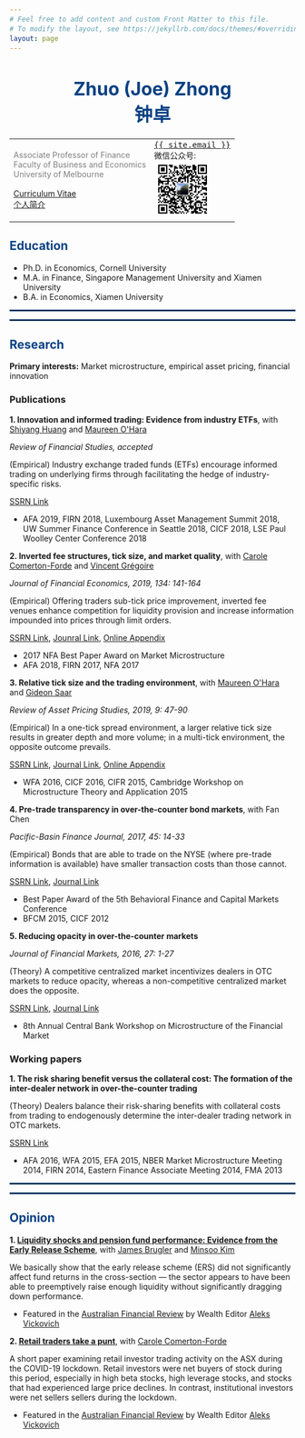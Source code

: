 ```yaml
---
# Feel free to add content and custom Front Matter to this file.
# To modify the layout, see https://jekyllrb.com/docs/themes/#overriding-theme-defaults
layout: page
---
```


<link rel="stylesheet" href="https://cdnjs.cloudflare.com/ajax/libs/font-awesome/4.7.0/css/font-awesome.min.css">

<style>
        @media screen and (max-width: 400px) {
    #td_1 {
        display: none;
    }
            #td_2{
                display: block!important;
                text-align: center;
            }
            #td_3{
                text-align: center;
            }
        #tr_1{
                display: flex;
    flex-direction: column;
        }
}
</style>


<h1 style="font-size:24pt">
<center><b><span style="color: rgb(9, 65, 131)"> Zhuo (Joe) Zhong </span></b></center>
<center><b><span style="color: rgb(9, 65, 131)">钟卓</span></b></center>
</h1>


<table>
    <tr id="tr_1">
        <td id="td_1">
            <span style="color: gray">
                Associate Professor of Finance <br />
                Faculty of Business and Economics <br />
                University of Melbourne
            </span>
            <br />
            <br />
            <a href="https://www.dropbox.com/s/gddmsa7h22yg0e1/CV.pdf?dl=0">Curriculum Vitae</a>
            <br />
            <a href="https://www.dropbox.com/s/hsonp5dmiwyoxtc/%E4%B8%AA%E4%BA%BA%E7%AE%80%E4%BB%8B.pdf?dl=0">个人简介</a>
        </td>
        <td id="td_2" style="display: none">
            <span style="color: gray">
                Associate Professor of Finance <br />
                Faculty of Business and Economics <br />
                University of Melbourne
            </span>
            <br />
            <br />
            <a href="https://www.dropbox.com/s/gddmsa7h22yg0e1/CV.pdf?dl=0">Curriculum Vitae</a>
            <br />
            <a href="https://www.dropbox.com/s/hsonp5dmiwyoxtc/%E4%B8%AA%E4%BA%BA%E7%AE%80%E4%BB%8B.pdf?dl=0">个人简介</a>
        </td>
        <td id="td_3">
            <i class='fa fa-envelope-open'></i> <tt><a class="u-email" href="mailto:{{ site.email }}">{{ site.email }}</a> </tt>
            <br />
            <i class='fa fa-comments'></i> 微信公众号: 
            <br />
            <img src="/wechat.jpg" width="100" />
        </td>
    </tr>
</table>






## <span style="color: rgb(9, 65, 131)">**Education**</span>
* Ph.D. in Economics, Cornell University
* M.A. in Finance, Singapore Management University and Xiamen University
* B.A. in Economics, Xiamen University

<hr style="border:1px solid rgb(9, 65, 131)">
<hr style="border:1px solid rgb(9, 65, 131)">

## <span style="color: rgb(9, 65, 131)">**Research**</span>
**Primary interests:** Market microstructure, empirical asset pricing, financial innovation


### Publications
**1.  Innovation and informed trading: Evidence from industry ETFs**, with [Shiyang Huang](https://www.fbe.hku.hk/people/shiyang-huang/) and [Maureen O'Hara](https://www.johnson.cornell.edu/faculty-research/faculty/mo19/)

*Review of Financial Studies, accepted*

(Empirical) Industry exchange traded funds (ETFs) encourage informed trading on underlying firms through facilitating the hedge of industry-specific risks.  

[SSRN Link](https://www.google.com/url?q=https%3A%2F%2Fpapers.ssrn.com%2Fsol3%2Fpapers.cfm%3Fabstract_id%3D3126970&sa=D&sntz=1&usg=AFQjCNHOdUYYzQqqivAb_GIdQVhkzOjWTw)
 * AFA 2019, FIRN 2018, Luxembourg Asset Management Summit 2018, UW Summer Finance Conference in Seattle 2018, CICF 2018, LSE Paul Woolley Center Conference 2018

**2.  Inverted fee structures, tick size, and market quality**, with [Carole Comerton-Forde](https://www.google.com/url?q=https%3A%2F%2Fsites.google.com%2Fview%2Fcarole-comerton-forde%2Fhome%3Fauthuser%3D0&sa=D&sntz=1&usg=AFQjCNHubOmv5HxUr3bKD1npoBodd3h5Cw) and [Vincent Grégoire](http://www.vincentgregoire.com/)

*Journal of Financial Economics, 2019, 134: 141-164*

(Empirical) Offering traders sub-tick price improvement, inverted fee venues enhance competition for liquidity provision and increase information impounded into prices through limit orders. 

[SSRN Link](https://www.google.com/url?q=https%3A%2F%2Fpapers.ssrn.com%2Fsol3%2Fpapers.cfm%3Fabstract_id%3D2939012&sa=D&sntz=1&usg=AFQjCNHqRonuyUd1W2_x03v5NlXdKkxQyA), [Jounral Link](https://www.google.com/url?q=https%3A%2F%2Fwww.sciencedirect.com%2Fscience%2Farticle%2Fpii%2FS0304405X19300595%3Fvia%253Dihub&sa=D&sntz=1&usg=AFQjCNFbho3s9pg7H89TAImw_T7U5jxEjA), [Online Appendix](https://www.google.com/url?q=https%3A%2F%2Fwww.dropbox.com%2Fs%2F89zm4donfrfto6e%2Fadf-tsp-appendix.pdf%3Fdl%3D0&sa=D&sntz=1&usg=AFQjCNHd_gJW5N7WK5vM8OojkE_kSmPgtA)

* 2017 NFA Best Paper Award on Market Microstructure
* AFA 2018, FIRN 2017, NFA 2017

**3.  Relative tick size and the trading environment**, with [Maureen O'Hara](https://www.johnson.cornell.edu/faculty-research/faculty/mo19/) and [Gideon Saar](https://www.johnson.cornell.edu/faculty-research/faculty/gs25/)

*Review of Asset Pricing Studies, 2019, 9: 47-90*

(Empirical) In a one-tick spread environment, a larger relative tick size results in greater depth and more volume; in a multi-tick environment, the opposite outcome prevails. 

[SSRN Link](https://www.google.com/url?q=https%3A%2F%2Fpapers.ssrn.com%2Fsol3%2Fpapers.cfm%3Fabstract_id%3D2463360&sa=D&sntz=1&usg=AFQjCNFoapLtQCa4ZCSyvbqHKtny_DvpDg), [Journal Link](https://www.google.com/url?q=https%3A%2F%2Facademic.oup.com%2Fraps%2Fadvance-article-abstract%2Fdoi%2F10.1093%2Frapstu%2Fray009%2F5237556%3FredirectedFrom%3Dfulltext&sa=D&sntz=1&usg=AFQjCNHW0Zwckzwoh7la0g9pT5QUL0mCMg), [Online Appendix](https://www.google.com/url?q=https%3A%2F%2Fwww.dropbox.com%2Fs%2Fmo354vpdk1lc8jf%2FOnlineAppendixOSZ_Oct_2018.pdf%3Fdl%3D0&sa=D&sntz=1&usg=AFQjCNF4Qc1B91cHzj7XcwMWjhsu3kiCng)

* WFA 2016, CICF 2016, CIFR 2015, Cambridge Workshop on Microstructure Theory and Application 2015

**4.  Pre-trade transparency in over-the-counter bond markets**, with Fan Chen

*Pacific-Basin Finance Journal, 2017, 45: 14-33*

(Empirical) Bonds that are able to trade on the NYSE (where pre-trade information is available) have smaller transaction costs than those cannot. 

[SSRN Link](https://www.google.com/url?q=https%3A%2F%2Fpapers.ssrn.com%2Fsol3%2Fpapers.cfm%3Fabstract_id%3D2015694&sa=D&sntz=1&usg=AFQjCNH6AVKlLiuIChcuIw6K5CKEpCry6w), [Journal Link](https://www.google.com/url?q=https%3A%2F%2Fwww.sciencedirect.com%2Fscience%2Farticle%2Fpii%2FS0927538X1630097X&sa=D&sntz=1&usg=AFQjCNHswKNnoZ2Y7EjpMyDlbVuNQzvqJQ)

* Best Paper Award of the 5th Behavioral Finance and Capital Markets Conference
* BFCM 2015, CICF 2012

**5.  Reducing opacity in over-the-counter markets**

*Journal of Financial Markets, 2016, 27: 1-27*

(Theory) A competitive centralized market incentivizes dealers in OTC markets to reduce opacity, whereas a non-competitive centralized market does the opposite. 

[SSRN Link](https://www.google.com/url?q=https%3A%2F%2Fpapers.ssrn.com%2Fsol3%2Fpapers.cfm%3Fabstract_id%3D2021226&sa=D&sntz=1&usg=AFQjCNEzQR7ryYHsqxQwjGuvJO2yLfJmGg), [Journal Link](https://www.google.com/url?q=https%3A%2F%2Fwww.sciencedirect.com%2Fscience%2Farticle%2Fpii%2FS1386418115000440&sa=D&sntz=1&usg=AFQjCNEhMlefCnkVDFpd5Mkg-KZGpr81RQ)

* 8th Annual Central Bank Workshop on Microstructure of the Financial Market


### Working papers

**1.  The risk sharing benefit versus the collateral cost: The formation of the inter-dealer network in over-the-counter trading**

(Theory) Dealers balance their risk-sharing benefits with collateral costs from trading to endogenously determine the inter-dealer trading network in OTC markets.

[SSRN Link](https://www.google.com/url?q=https%3A%2F%2Fpapers.ssrn.com%2Fsol3%2Fpapers.cfm%3Fabstract_id%3D2318925&sa=D&sntz=1&usg=AFQjCNEDSvw_L2YHMUiR5gWKN9o9MshkVQ)

* AFA 2016, WFA 2015, EFA 2015, NBER Market Microstructure Meeting 2014, FIRN 2014, Eastern Finance Associate Meeting 2014, FMA 2013

<hr style="border:1px solid rgb(9, 65, 131)">
<hr style="border:1px solid rgb(9, 65, 131)">

## <span style="color: rgb(9, 65, 131)">**Opinion**</span>

**1.  [Liquidity shocks and pension fund performance: Evidence from the Early Release Scheme](https://www.google.com/url?q=https%3A%2F%2Fpapers.ssrn.com%2Fsol3%2Fpapers.cfm%3Fabstract_id%3D3745990&sa=D&sntz=1&usg=AFQjCNHFqYTKpNYtHCZx_VlgCV2Dipv85A)**, with [James Brugler](https://www.google.com/url?q=https%3A%2F%2Fsites.google.com%2Fsite%2Fjamesbrugler%2Fhome%3Fauthuser%3D0&sa=D&sntz=1&usg=AFQjCNGYvJ5j9urO2hy_MGHr13KsgJD5pw) and [Minsoo Kim](https://www.google.com/url?q=https%3A%2F%2Fwww.minsookim.net%2F&sa=D&sntz=1&usg=AFQjCNE4pZoQ8o0qrXCrvRi16so_q7c1KA)

We basically show that the early release scheme (ERS) did not significantly affect fund returns in the cross-section –– the sector appears to have been able to preemptively raise enough liquidity without significantly dragging down performance.

* Featured in the [Australian Financial Review](https://www.google.com/url?q=https%3A%2F%2Fwww.afr.com%2Fcompanies%2Ffinancial-services%2Fsuper-funds-fend-off-36b-early-release-hit-20201221-p56pa1&sa=D&sntz=1&usg=AFQjCNH4_T63ZYWg-0jxKg_wFMTUZ_F9wA) by Wealth Editor [Aleks Vickovich](https://www.google.com/url?q=https%3A%2F%2Fwww.afr.com%2Fby%2Faleks-vickovich-p4yvjj&sa=D&sntz=1&usg=AFQjCNEX_oDvBaFSSl37g4IP6I-P6uqOJw)

**2.  [Retail traders take a punt](https://www.google.com/url?q=https%3A%2F%2Fwww.dropbox.com%2Fs%2F4pnty4ic3g2630k%2FRetailInvestorFinal20200710.pdf%3Fdl%3D0&sa=D&sntz=1&usg=AFQjCNH0E31cvyLg1vb0SqGAaIfire7Ojg)**, with [Carole Comerton-Forde](https://www.google.com/url?q=https%3A%2F%2Fsites.google.com%2Fview%2Fcarole-comerton-forde%2Fhome%3Fauthuser%3D0&sa=D&sntz=1&usg=AFQjCNHubOmv5HxUr3bKD1npoBodd3h5Cw)

A short paper examining retail investor trading activity on the ASX during the COVID-19 lockdown. Retail investors were net buyers of stock during this period, especially in high beta stocks, high leverage stocks, and stocks that had experienced large price declines. In contrast, institutional investors were net sellers sellers during the lockdown.

* Featured in the [Australian Financial Review](https://www.google.com/url?q=https%3A%2F%2Fwww.afr.com%2Fwealth%2Finvesting%2Finvestors-take-a-punt-on-australia-s-riskiest-stocks-20200716-p55crr&sa=D&sntz=1&usg=AFQjCNEVTjAFS3SGoh-PBMlbVSkpAbPt0g) by Wealth Editor [Aleks Vickovich](https://www.google.com/url?q=https%3A%2F%2Fwww.afr.com%2Fby%2Faleks-vickovich-p4yvjj&sa=D&sntz=1&usg=AFQjCNEX_oDvBaFSSl37g4IP6I-P6uqOJw)